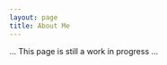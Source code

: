 ```yaml
---
layout: page
title: About Me
---
```


<p class="lead text-center">... This page is still a work in progress ... </p>
